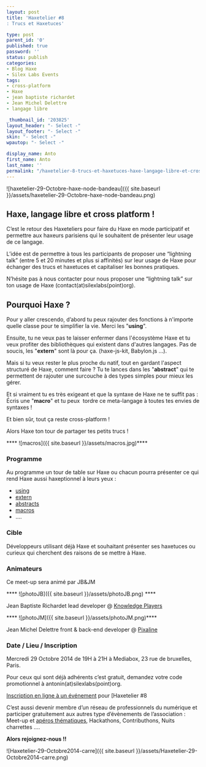 ```yaml
---
layout: post
title: 'Haxetelier #8
: Trucs et Haxetuces'

type: post
parent_id: '0'
published: true
password: ''
status: publish
categories:
- Blog Haxe
- Silex Labs Events
tags:
- cross-platform
- Haxe
- jean baptiste richardet
- Jean Michel Delettre
- langage libre

_thumbnail_id: '203825'
layout_header: "- Select -"
layout_footer: "- Select -"
skin: "- Select -"
wpautop: "- Select -"

display_name: Anto
first_name: Anto
last_name: ''
permalink: "/haxetelier-8-trucs-et-haxetuces-haxe-langage-libre-et-cross-platform/"
---
```


![haxetelier-29-Octobre-haxe-node-bandeau]({{ site.baseurl }}/assets/haxetelier-29-Octobre-haxe-node-bandeau.png)

**Haxe, langage libre et cross platform !**
-------------------------------------------

C’est le retour des Haxeteliers pour faire du Haxe en mode participatif et permettre aux haxeurs parisiens qui le souhaitent de présenter leur usage de ce langage.

L’idée est de permettre à tous les participants de proposer une “lightning talk” (entre 5 et 20 minutes et plus si affinités) sur leur usage de Haxe pour échanger des trucs et haxetuces et capitaliser les bonnes pratiques.

N’hésite pas à nous contacter pour nous proposer une “lightning talk” sur ton usage de Haxe (contact(at)silexlabs(point)org).

**Pourquoi Haxe ?**
-------------------

Pour y aller crescendo, d’abord tu peux rajouter des fonctions à n'importe quelle classe pour te simplifier la vie. Merci les "**using**".

Ensuite, tu ne veux pas te laisser enfermer dans l'écosystème Haxe et tu veux profiter des bibliothèques qui existent dans d'autres langages. Pas de soucis, les "**extern**" sont là pour ça. (haxe-js-kit, Babylon.js ...).

Mais si tu veux rester le plus proche du natif, tout en gardant l'aspect structuré de Haxe, comment faire ? Tu te lances dans les "**abstract**" qui te permettent de rajouter une surcouche à des types simples pour mieux les gérer.

Et si vraiment tu es très exigeant et que la syntaxe de Haxe ne te suffit pas
: Écris une "**macro**" et tu peux  tordre ce meta-langage à toutes tes envies de syntaxes !

Et bien sûr, tout ça reste cross-platform !

Alors Haxe ton tour de partager tes petits trucs !

**** ![macros]({{ site.baseurl }}/assets/macros.jpg)****



### **Programme**

Au programme un tour de table sur Haxe ou chacun pourra présenter ce qui rend Haxe aussi haxeptionnel à leurs yeux
: 
*   [using](http://haxe.org/manual/lf-static-extension.html "using manual")
*   [extern](http://haxe.org/manual/lf-externs.html "externs manual")
*   [abstracts](http://haxe.org/manual/types-abstract.html)
*   [macros](http://haxe.org/manual/macro.html "macro manual")
*   ….

### **Cible**

Développeurs utilisant déjà Haxe et souhaitant présenter ses haxetuces ou curieux qui cherchent des raisons de se mettre à Haxe.

### **Animateurs**

Ce meet-up sera animé par JB&JM

**** ![photoJB]({{ site.baseurl }}/assets/photoJB.png) ****

Jean Baptiste Richardet lead developer @ [Knowledge Players](http://www.knowledge-players.com/)

**** ![photoJM]({{ site.baseurl }}/assets/photoJM.png)****

Jean Michel Delettre front & back-end developer @ [Pixaline](http://www.pixaline.net/)

### **Date / Lieu / Inscription**

Mercredi 29 Octobre 2014 de 19H à 21H à Mediabox, 23 rue de bruxelles, Paris.

Pour ceux qui sont déjà adhérents c’est gratuit, demandez votre code promotionnel à antonin(at)silexlabs(point)org.

[Inscription en ligne à un événement](http://www.eventbrite.fr/r/etckt) pour [Haxetelier #8




C’est aussi devenir membre d’un réseau de professionnels du numérique et participer gratuitement aux autres type d’évènements de l’association
: Meet-up et [apéros thématiques](https://www.silexlabs.org/179230/the-blog/blog-silex-labs/lhaxepero-revient-de-vacances-le-jeudi-22-aout-a-19h-au-bistrot-marguerite/), Hackathons, Contributhons, Nuits charrettes ….

**Alors rejoignez-nous !!**

![Haxetelier-29-Octobre2014-carre]({{ site.baseurl }}/assets/Haxetelier-29-Octobre2014-carre.png)